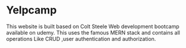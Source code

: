 # Yelpcamp
This website is built based on Colt Steele Web development bootcamp available on udemy.
This uses the famous MERN stack and contains all operations
Like CRUD ,user authentication and authorization.
